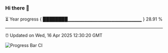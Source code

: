 ### Hi there 👋

⏳ Year progress { ████████▁▁▁▁▁▁▁▁▁▁▁▁▁▁▁▁▁▁▁▁▁▁ } 28.91 %

---

⏰ Updated on Wed, 16 Apr 2025 12:30:20 GMT

![Progress Bar CI](https://github.com/liununu/liununu/workflows/Progress%20Bar%20CI/badge.svg)
